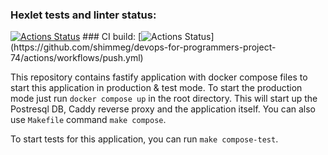 ### Hexlet tests and linter status:
[![Actions Status](https://github.com/shimmeg/devops-for-programmers-project-74/workflows/hexlet-check/badge.svg)](https://github.com/shimmeg/devops-for-programmers-project-74/actions/workflows/hexlet-check.yml) ### CI build:
[![Actions Status](https://github.com/shimmeg/devops-for-programmers-project-74/workflows/CI/badge.svg?)](https://github.com/shimmeg/devops-for-programmers-project-74/actions/workflows/push.yml)


This repository contains fastify application with docker compose files to start this application in production & test mode. 
To start the production mode just run `docker compose up` in the root directory. This will start up the Postresql DB, Caddy reverse proxy and the application itself.
You can also use `Makefile` command `make compose`.

To start tests for this application, you can run `make compose-test`.

